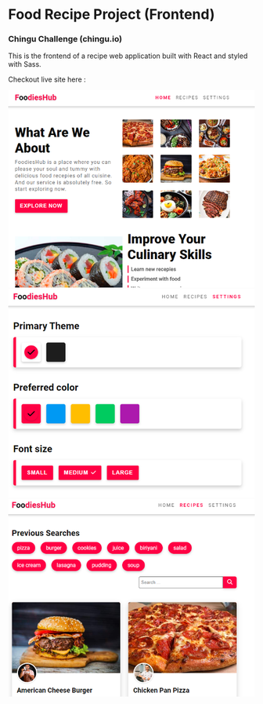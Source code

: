 # Food Recipe Project (Frontend)
### Chingu Challenge (chingu.io)

This is the frontend of a recipe web application built with React and styled with Sass. 

Checkout live site here : 

<img src="./demo/demo1.png" width="800px">
<img src="./demo/demo2.png" width="800px">
<img src="./demo/demo3.png" width="800px">



